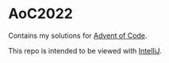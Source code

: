 # AoC2022
Contains my solutions for [Advent of Code](https://adventofcode.com/).

This repo is intended to be viewed with [IntelliJ](https://www.jetbrains.com/idea/).  
